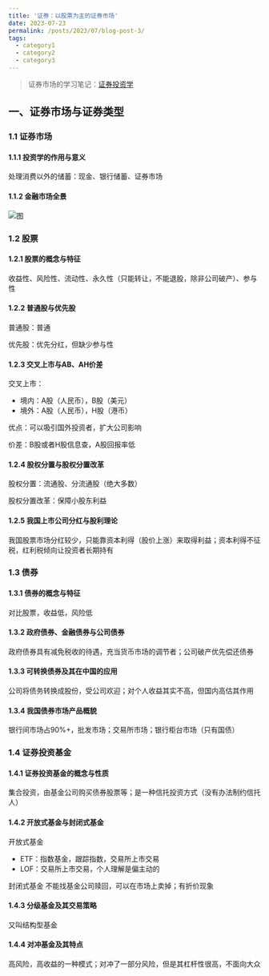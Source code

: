 ```yaml
---
title: '证券：以股票为主的证券市场'
date: 2023-07-23
permalink: /posts/2023/07/blog-post-3/
tags:
  - category1
  - category2
  - category3
---
```



> 证券市场的学习笔记：[证券投资学](https://www.icourse163.org/course/SDU-1207039801)

## 一、证券市场与证券类型

### 1.1 证券市场

#### 1.1.1 投资学的作用与意义

处理消费以外的储蓄：现金、银行储蓄、证券市场

#### 1.1.2 金融市场全景

![图]()

### 1.2 股票

#### 1.2.1 股票的概念与特征

收益性、风险性、流动性、永久性（只能转让，不能退股，除非公司破产）、参与性

#### 1.2.2 普通股与优先股

普通股：普通

优先股：优先分红，但缺少参与性

#### 1.2.3 交叉上市与AB、AH价差

交叉上市：

- 境内：A股（人民币），B股（美元）
- 境外：A股（人民币），H股（港币）

优点：可以吸引国外投资者，扩大公司影响

价差：B股或者H股信息查，A股回报率低

#### 1.2.4 股权分置与股权分置改革

股权分置：流通股、分流通股（绝大多数）

股权分置改革：保障小股东利益

#### 1.2.5 我国上市公司分红与股利理论

我国股票市场分红较少，只能靠资本利得（股价上涨）来取得利益；资本利得不征税，红利税倾向让投资者长期持有

### 1.3 债券

#### 1.3.1 债券的概念与特征

对比股票，收益低，风险低

#### 1.3.2 政府债券、金融债券与公司债券

政府债券具有减免税收的待遇，充当货币市场的调节者；公司破产优先偿还债券

#### 1.3.3 可转换债券及其在中国的应用

公司将债务转换成股份，受公司欢迎；对个人收益其实不高，但国内高估其作用

#### 1.3.4 我国债券市场产品概貌

银行间市场占90%+，批发市场；交易所市场；银行柜台市场（只有国债）

### 1.4 证券投资基金

#### 1.4.1 证券投资基金的概念与性质

集合投资，由基金公司购买债券股票等；是一种信托投资方式（没有办法制约信托人）

#### 1.4.2 开放式基金与封闭式基金

开放式基金
- ETF：指数基金，跟踪指数，交易所上市交易
- LOF：交易所上市交易，个人理解是偏主动的

封闭式基金
不能找基金公司赎回，可以在市场上卖掉；有折价现象

#### 1.4.3 分级基金及其交易策略

又叫结构型基金

#### 1.4.4 对冲基金及其特点

高风险，高收益的一种模式；对冲了一部分风险，但是其杠杆性很高，不面向大众